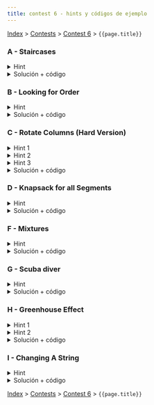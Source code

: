 ```yaml
---
title: contest 6 - hints y códigos de ejemplo
---
```


[Index](../index) > [Contests](../contests) > [Contest 6](../contests#contest-6) > ```{{page.title}}```

### A - Staircases
<details>
  <summary>Hint</summary>
  Un posible DP podría ser de la forma DP(n, h) = todas las formas de construir escaleras de n bloques tal que el primer peldaño es de altura h (pero si se te ocurre otro DP, go ahead)
</details>
<details> 
<summary>Solución + código</summary>
La recurrencia del DP(n, h) del hint, ignorando casos bases, sería la sumatoria sobre x = h+1 ... n-h de DP(n-h, x). <a href="https://github.com/PabloMessina/Competitive-Programming-Material/blob/master/Solved%20problems/acm.timus.ru/1017_Staircases.cpp">Código de ejemplo</a>
</details>

### B - Looking for Order
<details>
  <summary>Hint</summary>
  Podemos representar los objetos que tenemos que recoger con los bits de un entero 'mask'. Entonces podemos pensar en un DP de la forma DP(mask) = el mínimo tiempo para recoger los objetos indicados por los bits prendidos de 'mask', y la solución al problema inicial sería DP(2^N-1), con N siendo la cantidad de objetos.
</details>
<details> 
<summary>Solución + código</summary>
Implementamos el DP(mask) definido conceptualmente en el hint. Internamente, dentro de DP(mask) tenemos que tomar la decisión de cómo ir a buscar el primer objeto con bit prendido. Tenemos dos opciones: 1) ir a buscarlo y traerlo de vuelta a la mochila altiro o 2) ir a buscarlo, luego aprovechar de ir a buscar un segundo objeto (con bit prendido también) y luego traernos los dos objetos juntos. En cada caso nos quedaría un submask de mask como subproblema a resolver (llamamos a DP(submask) para resolver el subproblema). <a href="https://github.com/PabloMessina/Competitive-Programming-Material/blob/master/Solved%20problems/Codeforces/8C_LookingForOrder.cpp">Código de ejemplo</a>
</details>

### C - Rotate Columns (Hard Version)
<details> 
  <summary>Hint 1</summary>
  Si M > N, notar que podemos ordenar las columnas de mayor a menor de acuerdo al máximo valor por columna, quedarnos con las primeras N columnas y descartar el resto. Esto porque cualquier solución que no use alguna(s) de las primeras N columnas siempre la podemos empatar o mejorar rotando apropiadamente las primeras N columnas.
</details>
<details> 
  <summary>Hint 2</summary>
  Notar que dada una configuración cualquiera de columnas rotadas, podemos pensar que cada columna contribuye con 0 o más "máximos" a la sumatoria de máximos. Por ejemplo, la primera columna contribuye con máximos en las filas 1 y 3, la segunda columna contribuye con máximos en las filos 2 y 5, la tercera columna contribuye con un máximo en la fila 4, etc. En otras palabras, si nosotros exploramos exhaustivamente el "árbol de posibles contribuciones de máximos por columna" (pesándolo como el árbol de decisiones de un backtracking), la solución óptima va a corresponder a una rama de ese árbol. La forma de explorar sería con una función search(i, mask) = la mayor suma de máximos que podemos armar con las columnas i, i+1, i+2, ..., min(N,M)-1 suponiendo que las filas indicadas por los bits prendidos de 'mask' están desocupadas (las otras filas ya tienen máximos asignados). El search partiría con search(0, 2^N-1).
</details>
<details> 
  <summary>Hint 3</summary>
  Supongamos que para la columna i-ésima, yo escojo que dicha columna va a contribuir con máximos en las filas 1 y 3. Dado que yo puedo rotar la columna como yo quiera, esto es equivalente a haber fijado las filas 2 y 4, o haber fijado las filas 3 y 5, etc. Es decir, hay muchos subconjuntos de filas que son equivalentes bajo rotación, es decir, que forman una clase de equivalencia. Entonces uno puede hacer dos cosas: 1) precomputar estas clases de equivalencia y 2) precomputar la rotación óptima (que maximiza la suma) para cada clase de equivalencia.
</details>
<details> 
  <summary>Solución + código</summary>
  Primero nos quedamos con min(M,N) columnas según el Hint 1. Luego buscamos la suma de máximos óptima con un DP(i, mask) como se indicó en el Hint 2. Internamente, para la i-ésima columna debemos escoger un 'submask' de 'mask' (subconjunto de las filas disponibles) donde esta columna contribuirá con máximos. Dado un 'submask', podemos buscar la clase de equivalencia de 'submask' (que podemos precomputar de antes) y luego la suma de la rotación óptima de la columna i-ésima para dicha clase de equivalencia (también precomputable de antes). Entonces escoger un 'submask' de 'mask' para la columna i tiene un costo asociado de maxsum[i][mask2class[submask]] + DP(i+1, mask - submask). Es súper importante hacer estos pre-cómputos porque de no hacerlos, estaríamos obligados a hacerlos a cada rato dentro del DP y esto daría TLE por los límites del problema y la restricción de tiempo (este es un excelente problema para aprender el valor de precomputar muchas cosas). <a href="https://github.com/PabloMessina/Competitive-Programming-Material/blob/master/Solved%20problems/Codeforces/1209E2_RotateColumns(HardVersion).cpp">Código de ejemplo</a>
</details>

### D - Knapsack for all Segments
<details>
  <summary>Hint</summary>
  Notar que el problema es equivalente a contar todas las tuplas (L, sequence, R), donde sequence = (i1, i2, ..., ik) es una secuencia de índices de algún largo k tal que L <= i1 < i2 < .. < ik <= R y A[i1] + A[i2] + ... + A[ik] = S. Usando nuestro conocimiento previo de backtracking, todos las tuplas (L, sequence, R) válidas las podemos contar explorando un árbol de decisiones sobre los índices 0, 1, ..., N-1, donde por cáda índice vamos decidiendo si lo consideramos el L de la tupla, algún elemento de sequence o el R de la tupla (en ese orden). Pero bactracking daría TLE. La gracia está en darse cuenta que hay subproblemas que se repiten, y ahí podemos aplicar DP.
</details>
<details> 
<summary>Solución + código</summary>
Hacemos un DP(i, c, flag) = todas las formas de completar tuplas (L, sequence, R) válidas, suponiendo que estamos tomando decisiones a partir del índice i hacia la derecha (i, i+1, ..., N-1), debemos terminar de escoger elementos tal que su suma sea 'c', y si flag es 0 todavía estamos en la fase de escoger el índice que va a ser el 'L' de la tupla, en cambio si flag es 1 significa que ya escogimos el 'L' y ahora tenemos que completar el sequence y luego escoger el índice de 'R'. <a href="https://github.com/PabloMessina/Competitive-Programming-Material/blob/master/Solved%20problems/AtCoder/abc159_f_KnapsackForAllSegments.cpp">Código de ejemplo</a>
</details>

### F - Mixtures
<details> 
  <summary>Hint</summary>
  Podemos ver el problema desde el final del proceso hasta el principio, es decir, cual es el óptimo para las últimas 2 pociones que mezclemos? Sabemos que el humo que genera esta última mezcla sólo depende de los colores de las mezclas que contiene cada una, pero al poder juntarse sólo con adyacentes, necesariamente cada mezcla es la unión de un segmento contiguo de las pociones iniciales. Si pensamos el proceso de esta forma basta con tomar cada vez la opción que nos genere menos humo en generar estas "últimas pociones" y mezclarlas.
</details>
<details> 
  <summary>Solución + código</summary>
  Siguiendo lo expresado en el Hint, podemos hacer un DP sobre todos los segmentos contiguos de pociones iniciales, y para cada uno de estos el dp calcula el punto óptimo para unirlo, es decir cómo separar en 2 el segmento en cuestión de tal forma que si cada uno de los nuevos segmentos se mezcla de manera óptima, esta última mezcla genere la menor cantidad de humo (tomando en cuenta el humo óptimo de sus subsegmentos). Para calcular el humo de los subsegmentos basta ocupar la misma función dp sobre ellos.
  <a href="https://github.com/BenjaminRubio/CompetitiveProgramming/blob/master/Problems/SPOJ/Mixtures.cpp">Código de ejemplo</a>
</details>

### G - Scuba diver
<details> 
  <summary>Hint</summary>
  Podemos pensar este problema como decidir cilindro por cilindro si es que es óptimo tenerlo en los tanques finales o no, de esta forma se puede pensar la decisión de cada cilindro como subproblema, donde esta depende del peso óptimo para tener el oxígeno y nitrógeno restante (suponiendo que tomaste el tanque).
</details>
<details> 
  <summary>Solución + código</summary>
  Tomando en cuenta el hint, podemos pensar en hacer las elecciones en orden, es decir, podemos hacer un dp que dependa de 3 variables, indice, oxígeno a llevar y nitrógeno a llevar, y el índice indica que decidiremos sobre el i-ésimo tanque considerando sólo los tanques con índices mayores o iguales a i. Esto no cambia el resultado, pues cualquier configuración de tanques puede ser elegida en orden. Luego para cada subproblema hay dos opciones, llevar o no el i-ésimo tanque, si no lo llevamos el subproblema es equivalente al dp desde i+1 con los mismos requerimientos de oxígeno y nitrógeno. Pero si lo llevamos la respuesta es el peso del tanque más el óptimo desde i+1 de los requerimientos quitándole el aporte del tanque i.
  De esta forma la respuesta puede ser accedida desde el subproblema desde el primer índice y los requerimientos iniciales.
  <a href="https://github.com/BenjaminRubio/CompetitiveProgramming/blob/master/Problems/SPOJ/ScubaDiver.cpp">Código de ejemplo</a>
</details>

### H - Greenhouse Effect
<details> 
  <summary>Hint 1</summary>
  Un primer insight es darse cuenta de que al poder colocar las plantas en el lugar que queramos, las coordenadas de estas no son realmente importantes para el problema, sólo el orden inicial de los tipos.
</details>
<details> 
  <summary>Hint 2</summary>
  Podemos descomponer el problema en subproblemas que deciden para cada planta si es óptimo moverla o no, y retornar la opción que desencadene menos movimentos al largo plazo.
</details>
<details> 
  <summary>Solución + código</summary>
  La solución de este problema es similar a la del problema G. Podemos hacer un dp que dependa de 2 cosas, indice de la planta que decidiremos ahora y el mayor de los tipos de planta que hemos no movido (en cuanto a su tipo, no coordenadas). Recorremos los problemas de izquierda a derecha, decidiendo para cada planta en el dp, de esta forma el óptimo para un subproblema depende de los óptimos de los subproblemas siguientes. Nos importa el mayor de los tipos que no hemos movido en las plantas que ya decidimos, pues si este tipo es mayor que el de la planta que decidimos ahora, no podemos no moverla pues no generaría una configuración deseada.
  <a href="https://github.com/BenjaminRubio/CompetitiveProgramming/blob/master/Problems/Codeforces/GreenhouseEffect.cpp">Código de ejemplo</a>
</details>

### I - Changing A String
<details> 
  <summary>Hint</summary>
  Podemos pensar el problema como ir igualando los strings de a poco de izquierda a derecha, de esta forma podemos definir un subproblema del dp como minimizar la cantidad de movimientos dado que estoy en el el índice i del primer string y en el índice j del segundo (asumes que ya igualaste lo anterior).
</details>
<details> 
  <summary>Solución + código</summary>
  Hacemos lo que dice el Hint. Para cada subproblema el mínimo es el que genere menos pasos de todas las opciones que tengan sentido, entre insertar, reemplazar, borrar o avanzar, que desencadenan a su vez una cantidad de movimientos que dependen de los siguientes subproblemas. Finalmente para recuperar los pasos de una estrategia óptima basta ir recorriendo las decisiones óptimas usando los valores que quedaron guardados en el memo. Es recomendable usar una funcion recursiva similar a la del dp para este último paso.
  <a href="https://github.com/BenjaminRubio/CompetitiveProgramming/blob/master/Problems/Codeforces/ChangingAString.cpp">Código de ejemplo</a>
</details>

<!-- <details> 
  <summary>Hint</summary>   
</details>
<details> 
  <summary>Solución + código</summary>
  <a href="">Código de ejemplo</a>
</details> -->

[Index](../index) > [Contests](../contests) > [Contest 6](../contests#contest-6) > ```{{page.title}}```
